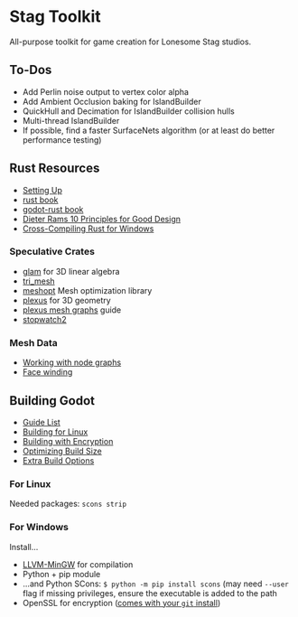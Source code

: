 # Stag Toolkit

All-purpose toolkit for game creation for Lonesome Stag studios.

## To-Dos
- Add Perlin noise output to vertex color alpha
- Add Ambient Occlusion baking for IslandBuilder
- QuickHull and Decimation for IslandBuilder collision hulls
- Multi-thread IslandBuilder
- If possible, find a faster SurfaceNets algorithm (or at least do better performance testing)

## Rust Resources
- [Setting Up](docs/setup.md)
- [rust book](https://doc.rust-lang.org/stable/book/)
- [godot-rust book](https://godot-rust.github.io/book/)
- [Dieter Rams 10 Principles for Good Design](https://www.vitsoe.com/us/about/good-design)
- [Cross-Compiling Rust for Windows](https://stackoverflow.com/questions/31492799/cross-compile-a-rust-application-from-linux-to-windows)

### Speculative Crates
- [glam](https://docs.rs/glam/0.29.0/glam/) for 3D linear algebra
- [tri_mesh](https://docs.rs/tri-mesh/latest/tri_mesh/)
- [meshopt](https://crates.io/crates/meshopt) Mesh optimization library
- [plexus](https://docs.rs/plexus/0.0.11/plexus/) for 3D geometry
- [plexus mesh graphs](https://plexus.rs/user-guide/graphs/) guide
- [stopwatch2](https://crates.io/crates/stopwatch2)

### Mesh Data
- [Working with node graphs](https://medium.com/@muhamadmehrozkhan/learning-mesh-based-simulation-with-graph-networks-0feddf52adeb)
- [Face winding](https://cmichel.io/understanding-front-faces-winding-order-and-normals)

## Building Godot
- [Guide List](https://docs.godotengine.org/en/stable/contributing/development/compiling/index.html)
- [Building for Linux](https://docs.godotengine.org/en/stable/contributing/development/compiling/compiling_for_linuxbsd.html)
- [Building with Encryption](https://docs.godotengine.org/en/stable/contributing/development/compiling/compiling_with_script_encryption_key.html)
- [Optimizing Build Size](https://docs.godotengine.org/en/stable/contributing/development/compiling/optimizing_for_size.html)
- [Extra Build Options](https://docs.godotengine.org/en/stable/contributing/development/compiling/introduction_to_the_buildsystem.html#doc-overriding-build-options)

### For Linux
Needed packages: `scons strip`

### For Windows
Install...
- [LLVM-MinGW](https://github.com/mstorsjo/llvm-mingw/releases) for compilation
- Python + pip module
- ...and Python SCons: `$ python -m pip install scons` (may need `--user` flag if missing privileges, ensure the executable is added to the path
- OpenSSL for encryption ([comes with your `git` install](https://stackoverflow.com/questions/50625283/how-to-install-openssl-in-windows-10))

